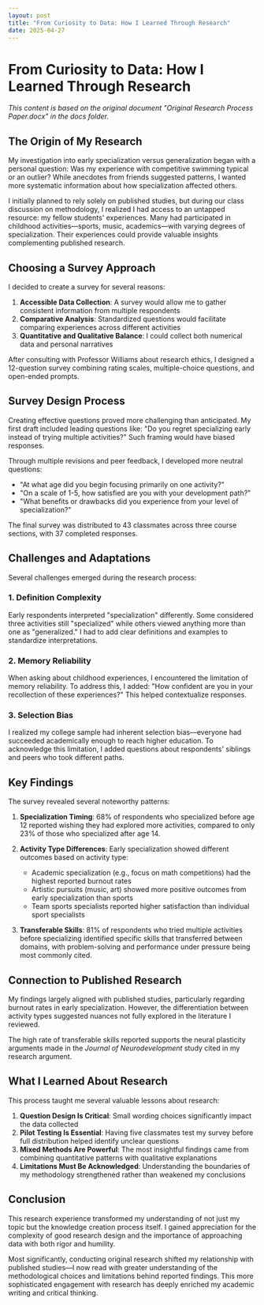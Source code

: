 ```yaml
---
layout: post
title: "From Curiosity to Data: How I Learned Through Research"
date: 2025-04-27
---
```


# From Curiosity to Data: How I Learned Through Research

*This content is based on the original document "Original Research Process Paper.docx" in the docs folder.*

## The Origin of My Research

My investigation into early specialization versus generalization began with a personal question: Was my experience with competitive swimming typical or an outlier? While anecdotes from friends suggested patterns, I wanted more systematic information about how specialization affected others.

I initially planned to rely solely on published studies, but during our class discussion on methodology, I realized I had access to an untapped resource: my fellow students' experiences. Many had participated in childhood activities—sports, music, academics—with varying degrees of specialization. Their experiences could provide valuable insights complementing published research.

## Choosing a Survey Approach

I decided to create a survey for several reasons:

1. **Accessible Data Collection**: A survey would allow me to gather consistent information from multiple respondents
2. **Comparative Analysis**: Standardized questions would facilitate comparing experiences across different activities
3. **Quantitative and Qualitative Balance**: I could collect both numerical data and personal narratives

After consulting with Professor Williams about research ethics, I designed a 12-question survey combining rating scales, multiple-choice questions, and open-ended prompts.

## Survey Design Process

Creating effective questions proved more challenging than anticipated. My first draft included leading questions like: "Do you regret specializing early instead of trying multiple activities?" Such framing would have biased responses.

Through multiple revisions and peer feedback, I developed more neutral questions:

- "At what age did you begin focusing primarily on one activity?"
- "On a scale of 1-5, how satisfied are you with your development path?"
- "What benefits or drawbacks did you experience from your level of specialization?"

The final survey was distributed to 43 classmates across three course sections, with 37 completed responses.

## Challenges and Adaptations

Several challenges emerged during the research process:

### 1. **Definition Complexity**

Early respondents interpreted "specialization" differently. Some considered three activities still "specialized" while others viewed anything more than one as "generalized." I had to add clear definitions and examples to standardize interpretations.

### 2. **Memory Reliability**

When asking about childhood experiences, I encountered the limitation of memory reliability. To address this, I added: "How confident are you in your recollection of these experiences?" This helped contextualize responses.

### 3. **Selection Bias**

I realized my college sample had inherent selection bias—everyone had succeeded academically enough to reach higher education. To acknowledge this limitation, I added questions about respondents' siblings and peers who took different paths.

## Key Findings

The survey revealed several noteworthy patterns:

1. **Specialization Timing**: 68% of respondents who specialized before age 12 reported wishing they had explored more activities, compared to only 23% of those who specialized after age 14.

2. **Activity Type Differences**: Early specialization showed different outcomes based on activity type:
   - Academic specialization (e.g., focus on math competitions) had the highest reported burnout rates
   - Artistic pursuits (music, art) showed more positive outcomes from early specialization than sports
   - Team sports specialists reported higher satisfaction than individual sport specialists

3. **Transferable Skills**: 81% of respondents who tried multiple activities before specializing identified specific skills that transferred between domains, with problem-solving and performance under pressure being most commonly cited.

## Connection to Published Research

My findings largely aligned with published studies, particularly regarding burnout rates in early specialization. However, the differentiation between activity types suggested nuances not fully explored in the literature I reviewed.

The high rate of transferable skills reported supports the neural plasticity arguments made in the *Journal of Neurodevelopment* study cited in my research argument.

## What I Learned About Research

This process taught me several valuable lessons about research:

1. **Question Design Is Critical**: Small wording choices significantly impact the data collected
2. **Pilot Testing Is Essential**: Having five classmates test my survey before full distribution helped identify unclear questions
3. **Mixed Methods Are Powerful**: The most insightful findings came from combining quantitative patterns with qualitative explanations
4. **Limitations Must Be Acknowledged**: Understanding the boundaries of my methodology strengthened rather than weakened my conclusions

## Conclusion

This research experience transformed my understanding of not just my topic but the knowledge creation process itself. I gained appreciation for the complexity of good research design and the importance of approaching data with both rigor and humility.

Most significantly, conducting original research shifted my relationship with published studies—I now read with greater understanding of the methodological choices and limitations behind reported findings. This more sophisticated engagement with research has deeply enriched my academic writing and critical thinking.